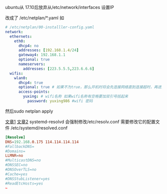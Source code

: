 ubuntu从 17.10后放弃从/etc/network/interfaces 设置IP

改成了 /etc/netplan/*.yaml 如 
```yaml
# /etc/netplan/00-installler-config.yaml
network:
  ethernets:
    eth0:
      dhcp4: no
      addresses: [192.168.1.4/24]
      gateway4: 192.168.1.1
      optional: true
      nameservers:
        addresses: [223.5.5.5,223.6.6.6]
  wifis:
    wlan0:
      dhcp4: true
      optional: true # 如果不为true，那么开机时将会先连接网络直到连接超时，再进入系统
      access-points:
        yuxing: # wifi名称 如果wifi名称有空格要加双引号括起来
          password: yuxing986 #wifi 密码

```
然后sudo netplan apply

[文章1](https://liyiping.cn/article/linux-network-resolve/)
[文章2](https://www.cnblogs.com/zhangshenghui/p/6512507.html)
systemd-resolvd 会强制修改/etc/resolv.conf 需要修改它的配置文件 /etc/systemd/resolved.conf
```conf
[Resolve]
DNS=192.168.0.175 114.114.114.114
#FallbackDNS=
#Domains=
LLMNR=no
#MulticastDNS=no
#DNSSEC=no
#DNSOverTLS=no
#Cache=yes
#DNSStubListener=yes
#ReadEtcHosts=yes
~     
```